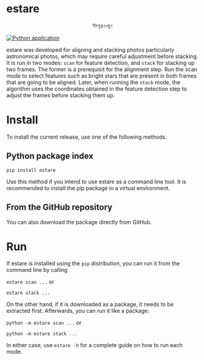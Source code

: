 # estare
<p align="center">
  𐎠𐎿𐎫𐎼
</p>

[![Python application](https://github.com/soheil-soltani/estare/actions/workflows/ci.yml/badge.svg?branch=master_pre_stage)](https://github.com/soheil-soltani/estare/actions/workflows/ci.yml)


estare was developed for aligning and stacking photos particularly astronomical photos, which may require careful adjustment before stacking.
It is run in two modes: `scan` for feature detection, and `stack` for stacking up two frames. The former is a prerequisit for the alignment step.
Run the scan mode to select features such as bright stars that are present in both frames that are going to be aligned. Later, when running the
`stack` mode, the algorithm uses the coordinates obtained in the feature detection step to adjust the frames before stacking them up. 


# Install

To install the current release, use one of the following methods.

## Python package index

`pip install estare`

Use this method if you intend to use estare as a command line tool. It is recommended to install the pip package in a virtual environment.


## From the GitHub repository

You can also download the package directly from GitHub.


# Run

If estare is installed using the `pip` distribution, you can run it from the command line by calling

`estare scan ...` or

`estare stack ...` 

On the other hand, if it is downloaded as a package, it needs to be extracted first. Afterwards, you can run it like a package: 

`python -m estare scan ...` or 

`python -m estare stack ...`

In either case, use `estare -h` for a complete guide on how to run each mode.


